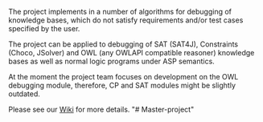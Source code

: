 The project implements in a number of algorithms for debugging of knowledge bases, 
which do not satisfy requirements and/or test cases specified by the user. 

The project can be applied to debugging of SAT (SAT4J), 
Constraints (Choco, JSolver) and OWL (any OWLAPI compatible reasoner) knowledge 
bases as well as normal logic programs under ASP semantics.

At the moment the project team focuses on development on the OWL 
debugging module, therefore, CP and SAT modules might be slightly outdated.

Please see our [Wiki](https://git-ainf.aau.at/interactive-KB-debugging/debugger/wikis/home) for more details. "# Master-project" 
